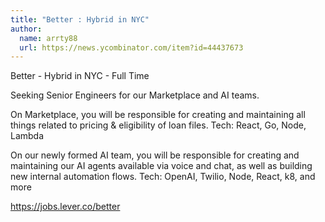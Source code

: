 ```yaml
---
title: "Better : Hybrid in NYC"
author:
  name: arrty88
  url: https://news.ycombinator.com/item?id=44437673
---
```

Better - Hybrid in NYC - Full Time

Seeking Senior Engineers for our Marketplace and AI teams.

On Marketplace, you will be responsible for creating and maintaining all things related to pricing &amp; eligibility of loan files. Tech: React, Go, Node, Lambda

On our newly formed AI team, you will be responsible for creating and maintaining our AI agents available via voice and chat, as well as building new internal automation flows. Tech: OpenAI, Twilio, Node, React, k8, and more

<a href="https:&#x2F;&#x2F;jobs.lever.co&#x2F;better" rel="nofollow">https:&#x2F;&#x2F;jobs.lever.co&#x2F;better</a>
<JobApplication />
